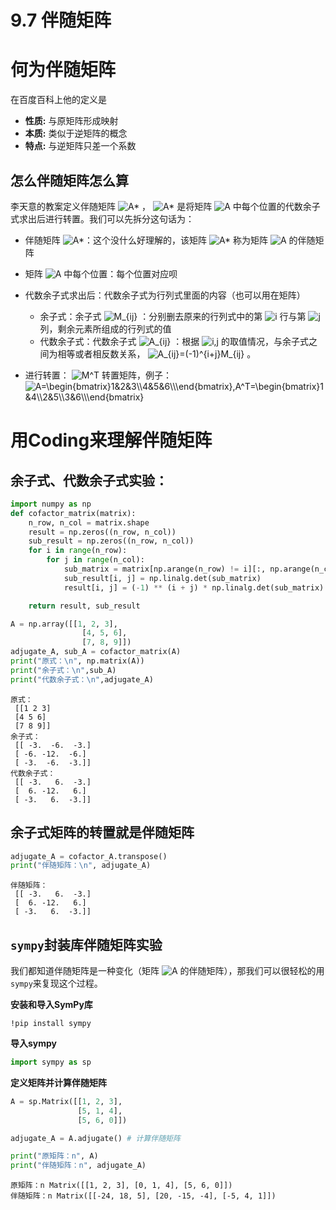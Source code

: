 # 9.7 伴随矩阵

# 何为伴随矩阵

在百度百科上他的定义是

* **性质:**  与原矩阵形成映射
* **本质:**  类似于逆矩阵的概念
* **特点:**  与逆矩阵只差一个系数

## 怎么伴随矩阵怎么算

李天意的教案定义伴随矩阵 <img src="https://www.zhihu.com/equation?tex=A*" alt="A*" class="ee_img tr_noresize" eeimg="1"> ， <img src="https://www.zhihu.com/equation?tex=A*" alt="A*" class="ee_img tr_noresize" eeimg="1"> 是将矩阵 <img src="https://www.zhihu.com/equation?tex=A" alt="A" class="ee_img tr_noresize" eeimg="1"> 中每个位置的代数余子式求出后进行转置。我们可以先拆分这句话为：

* 伴随矩阵 <img src="https://www.zhihu.com/equation?tex=A*" alt="A*" class="ee_img tr_noresize" eeimg="1"> ​：这个没什么好理解的，该矩阵 <img src="https://www.zhihu.com/equation?tex=A*" alt="A*" class="ee_img tr_noresize" eeimg="1"> 称为矩阵 <img src="https://www.zhihu.com/equation?tex=A" alt="A" class="ee_img tr_noresize" eeimg="1"> 的伴随矩阵
* 矩阵 <img src="https://www.zhihu.com/equation?tex=A" alt="A" class="ee_img tr_noresize" eeimg="1"> 中每个位置：每个位置对应呗
* 代数余子式求出后：代数余子式为行列式里面的内容（也可以用在矩阵）

  * 余子式：余子式 <img src="https://www.zhihu.com/equation?tex=M_{ij}" alt="M_{ij}" class="ee_img tr_noresize" eeimg="1"> ：分别删去原来的行列式中的第 <img src="https://www.zhihu.com/equation?tex=i" alt="i" class="ee_img tr_noresize" eeimg="1"> 行与第 <img src="https://www.zhihu.com/equation?tex=j" alt="j" class="ee_img tr_noresize" eeimg="1"> ​列，剩余元素所组成的行列式的值
  * 代数余子式：代数余子式 <img src="https://www.zhihu.com/equation?tex=A_{ij}" alt="A_{ij}" class="ee_img tr_noresize" eeimg="1"> ：根据 <img src="https://www.zhihu.com/equation?tex=i,j" alt="i,j" class="ee_img tr_noresize" eeimg="1"> 的取值情况，与余子式之间为相等或者相反数关系， <img src="https://www.zhihu.com/equation?tex=A_{ij}=(-1)^{i+j}M_{ij}" alt="A_{ij}=(-1)^{i+j}M_{ij}" class="ee_img tr_noresize" eeimg="1"> 。
* 进行转置： <img src="https://www.zhihu.com/equation?tex=M^T" alt="M^T" class="ee_img tr_noresize" eeimg="1"> 转置矩阵，例子： <img src="https://www.zhihu.com/equation?tex=A=\begin{bmatrix}1&2&3\\4&5&6\\\end{bmatrix},A^T=\begin{bmatrix}1&4\\2&5\\3&6\\\end{bmatrix}" alt="A=\begin{bmatrix}1&2&3\\4&5&6\\\end{bmatrix},A^T=\begin{bmatrix}1&4\\2&5\\3&6\\\end{bmatrix}" class="ee_img tr_noresize" eeimg="1"> 

# 用Coding来理解伴随矩阵

## 余子式、代数余子式实验：

```python
import numpy as np
def cofactor_matrix(matrix):
    n_row, n_col = matrix.shape
    result = np.zeros((n_row, n_col))
    sub_result = np.zeros((n_row, n_col))
    for i in range(n_row):
        for j in range(n_col):
            sub_matrix = matrix[np.arange(n_row) != i][:, np.arange(n_col) != j] #删去i行，j列
            sub_result[i, j] = np.linalg.det(sub_matrix)
            result[i, j] = (-1) ** (i + j) * np.linalg.det(sub_matrix)

    return result, sub_result

A = np.array([[1, 2, 3],
                [4, 5, 6],
                [7, 8, 9]])
adjugate_A, sub_A = cofactor_matrix(A)
print("原式：\n", np.matrix(A))
print("余子式：\n",sub_A)
print("代数余子式：\n",adjugate_A)
```

```python-repl
原式：
 [[1 2 3]
 [4 5 6]
 [7 8 9]]
余子式：
 [[ -3.  -6.  -3.]
 [ -6. -12.  -6.]
 [ -3.  -6.  -3.]]
代数余子式：
 [[ -3.   6.  -3.]
 [  6. -12.   6.]
 [ -3.   6.  -3.]]
```

## 余子式矩阵的转置就是伴随矩阵

```python
adjugate_A = cofactor_A.transpose()
print("伴随矩阵：\n", adjugate_A)
```

```python-repl
伴随矩阵：
 [[ -3.   6.  -3.]
 [  6. -12.   6.]
 [ -3.   6.  -3.]]
```

## `sympy`​封装库伴随矩阵实验

我们都知道伴随矩阵是一种变化（矩阵 <img src="https://www.zhihu.com/equation?tex=A " alt="A " class="ee_img tr_noresize" eeimg="1"> 的伴随矩阵），那我们可以很轻松的用`sympy`​来复现这个过程。

**安装和导入SymPy库**

```shell
!pip install sympy
```

**导入sympy**

```python
import sympy as sp
```

**定义矩阵并计算伴随矩阵**

```python
A = sp.Matrix([[1, 2, 3],
               [5, 1, 4],
               [5, 6, 0]])

adjugate_A = A.adjugate() # 计算伴随矩阵

print("原矩阵：n", A)
print("伴随矩阵：n", adjugate_A)
```

```python-repl
原矩阵：n Matrix([[1, 2, 3], [0, 1, 4], [5, 6, 0]])
伴随矩阵：n Matrix([[-24, 18, 5], [20, -15, -4], [-5, 4, 1]])
```

‍
